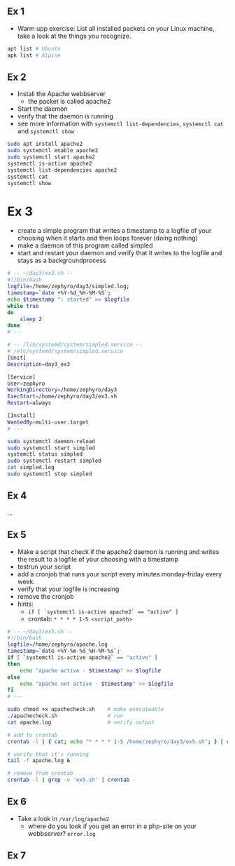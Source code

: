 ## Ex 1
* Warm upp exercise:
List all installed packets on your Linux machine, take a look at the things you recognize.
```bash
apt list # Ubuntu
apk list # Alpine
```


## Ex 2
* Install the Apache webbserver
  - the packet is called apache2
* Start the daemon
* verify that the daemon is running
* see more information with `systemctl list-dependencies`, `systemctl cat` and `systemctl show`
```bash
sudo apt install apache2
sudo systemctl enable apache2
sudo systemctl start apache2
systemctl is-active apache2
systemctl list-dependencies apache2
systemctl cat
systemctl show
```


# Ex 3
* create a simple program that writes a timestamp to a logfile of your choosing when it starts and then loops forever (doing nothing)
* make a daemon of this program called simpled
* start and restart your daemon and verify that it writes to the logfile and stays as a backgroundprocess
```bash
# -- ~/day3/ex3.sh --
#!/bin/bash
logfile=/home/zephyro/day3/simpled.log;
timestamp=`date +%Y-%d_%H-%M-%S`;
echo $timestamp ": started" >> $logfile
while true
do
    sleep 2
done
# ---

# -- /lib/systemd/system/simpled.service --
# /etc/systemd/system/simpled.service
[Unit]
Description=day3_ex3

[Service]
User=zephyro
WorkingDirectory=/home/zephyro/day3
ExecStart=/home/zephyro/day3/ex3.sh
Restart=always

[Install]
WantedBy=multi-user.target
# ---

sudo systemctl daemon-reload
sudo systemctl start simpled
systemctl status simpled
sudo systemctl restart simpled
cat simpled.log
sudo systemctl stop simpled
```


## Ex 4
...


## Ex 5
* Make a script that check if the apache2 daemon is running and writes the result to a logfile of your choosing with a timestamp
* testrun your script
* add a cronjob that runs your script every minutes monday-friday every week.
* verify that your logfile is increasing
* remove the cronjob
* hints:
  * ```if [ `systemctl is-active apache2` == "active" ]```
  * crontab: `* * * * 1-5 <script_path>`

```bash
# -- ~/day3/ex5.sh --
#!/bin/bash
logfile=/home/zephyro/apache.log
timestamp=`date +%Y-%m-%d_%H-%M-%s`;
if [ `systemctl is-active apache2` == "active" ]
then
    echo "apache active - $timestamp" >> $logfile
else
    echo "apache not active - $timestamp" >> $logfile
fi
# ---

sudo chmod +x apachecheck.sh    # make executeable
./apachecheck.sh                # run
cat apache.log                  # verify output

# add to crontab
crontab -l | { cat; echo "* * * * 1-5 /home/zephyro/day3/ex5.sh"; } | crontab -

# verify that it's running
tail -f apache.log &

# remove from crontab
crontab -l | grep -v 'ex5.sh' | crontab -
```


## Ex 6
* Take a look in `/var/log/apache2`
  * where do you look if you get an error in a php-site on your webbserver?
`error.log`


## Ex 7
